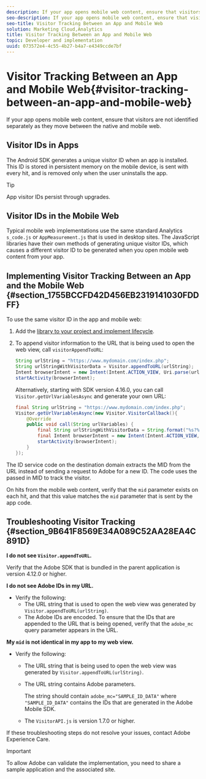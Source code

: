 ```yaml
---
description: If your app opens mobile web content, ensure that visitors are not identified separately as they move between the native and mobile web.
seo-description: If your app opens mobile web content, ensure that visitors are not identified separately as they move between the native and mobile web.
seo-title: Visitor Tracking Between an App and Mobile Web
solution: Marketing Cloud,Analytics
title: Visitor Tracking Between an App and Mobile Web
topic: Developer and implementation
uuid: 073572e4-4c55-4b27-b4a7-e4349ccde7bf
---
```


# Visitor Tracking Between an App and Mobile Web{#visitor-tracking-between-an-app-and-mobile-web}

If your app opens mobile web content, ensure that visitors are not identified separately as they move between the native and mobile web.

## Visitor IDs in Apps

The Android SDK generates a unique visitor ID when an app is installed. This ID is stored in persistent memory on the mobile device, is sent with every hit, and is removed only when the user uninstalls the app. 

>[!TIP]
>
>App visitor IDs persist through upgrades.

## Visitor IDs in the Mobile Web

Typical mobile web implementations use the same standard Analytics `s_code.js` or `AppMeasurement.js` that is used in desktop sites. The JavaScript libraries have their own methods of generating unique visitor IDs, which causes a different visitor ID to be generated when you open mobile web content from your app.

## Implementing Visitor Tracking Between an App and the Mobile Web {#section_1755BCCFD42D456EB2319141030FDDFF}

To use the same visitor ID in the app and mobile web:

1. Add the [library to your project and implement lifecycle](/help/android/getting-started/dev-qs.md). 
1. To append visitor information to the URL that is being used to open the web view, call `visitorAppendToURL`:

   ```java
   String urlString = "https://www.mydomain.com/index.php"; 
   String urlStringWithVisitorData = Visitor.appendToURL(urlString); 
   Intent browserIntent = new Intent(Intent.ACTION_VIEW, Uri.parse(urlStringWithVisitorData)); 
   startActivity(browserIntent);
   ```

   Alternatively, starting with SDK version 4.16.0, you can call `Visitor.getUrlVariablesAsync` and generate your own URL:

   ```java
   final String urlString = "https://www.mydomain.com/index.php"; 
   Visitor.getUrlVariablesAsync(new Visitor.VisitorCallback(){ 
       @Override 
       public void call(String urlVariables) { 
           final String urlStringWithVisitorData = String.format("%s?%s", urlString, urlVariables); 
           final Intent browserIntent = new Intent(Intent.ACTION_VIEW, Uri.parse(urlStringWithVisitorData)); 
           startActivity(browserIntent); 
       } 
   });
   ```

The ID service code on the destination domain extracts the MID from the URL instead of sending a request to Adobe for a new ID. The code uses the passed in MID to track the visitor.

On hits from the mobile web content, verify that the `mid` parameter exists on each hit, and that this value matches the `mid` parameter that is sent by the app code.

## Troubleshooting Visitor Tracking {#section_9B641F8569E34A089C52AA28EA4C891D}

**I do not see `Visitor.appendToURL`.**

  Verify that the Adobe SDK that is bundled in the parent application is version 4.12.0 or higher. 

**I do not see Adobe IDs in my URL.**

* Verify the following: 
  * The URL string that is used to open the web view was generated by `Visitor.appendToURL(urlString)`. 
  * The Adobe IDs are encoded. 
      To ensure that the IDs that are appended to the URL that is being opened, verify that the `adobe_mc` query parameter appears in the URL. 

**My `mid` is not identical in my app to my web view.**

* Verify the following: 

  * The URL string that is being used to open the web view was generated by `Visitor.appendToURL(urlString)`. 
  * The URL string contains Adobe parameters. 
  
    The string should contain `adobe_mc="SAMPLE_ID_DATA"` where `"SAMPLE_ID_DATA"` contains the IDs that are generated in the Adobe Mobile SDK.
  * The `VisitorAPI.js` is version 1.7.0 or higher. 

If these troubleshooting steps do not resolve your issues, contact Adobe Experience Care.

>[!IMPORTANT]
>
>To allow Adobe can validate the implementation, you need to share a sample application and the associated site.

